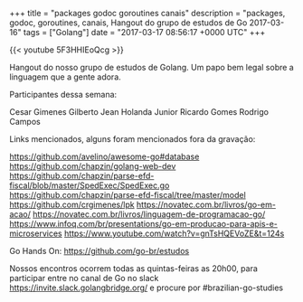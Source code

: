 +++
title = "packages godoc goroutines canais"
description = "packages, godoc, goroutines, canais, Hangout do grupo de estudos de Go 2017-03-16"
tags = ["Golang"]
date = "2017-03-17 08:56:17 +0000 UTC"
+++

{{< youtube 5F3HHIEoQcg >}}

Hangout do nosso grupo de estudos de Golang.
Um papo bem legal sobre a linguagem que a gente adora.

Participantes dessa semana:

Cesar Gimenes
Gilberto Jean
Holanda Junior
Ricardo Gomes
Rodrigo Campos

Links mencionados, alguns foram mencionados fora da gravação:

https://github.com/avelino/awesome-go#database
https://github.com/chapzin/golang-web-dev
https://github.com/chapzin/parse-efd-fiscal/blob/master/SpedExec/SpedExec.go
https://github.com/chapzin/parse-efd-fiscal/tree/master/model
https://github.com/crgimenes/lpk
https://novatec.com.br/livros/go-em-acao/
https://novatec.com.br/livros/linguagem-de-programacao-go/
https://www.infoq.com/br/presentations/go-em-producao-para-apis-e-microservices
https://www.youtube.com/watch?v=gnTsHQEVoZE&t=124s

Go Hands On:
https://github.com/go-br/estudos

Nossos encontros ocorrem todas as quintas-feiras as 20h00, para participar entre no canal de Go no slack https://invite.slack.golangbridge.org/ e procure por #brazilian-go-studies